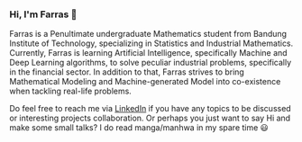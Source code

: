 ### Hi, I'm Farras 👋 

<!--
**nfarrasd/nfarrasd** is a ✨ _special_ ✨ repository because its `README.md` (this file) appears on your GitHub profile.-->

Farras is a Penultimate undergraduate Mathematics student from Bandung Institute of Technology, specializing in Statistics and Industrial Mathematics. Currently, Farras is learning Artificial Intelligence, specifically Machine and Deep Learning algorithms, to solve peculiar industrial problems, specifically in the financial sector. In addition to that, Farras strives to bring Mathematical Modeling and Machine-generated Model into co-existence when tackling real-life problems.

Do feel free to reach me via [LinkedIn]([https://www.linkedin.com/in/nfarrasd/]) if you have any topics to be discussed or interesting projects collaboration. Or perhaps you just want to say Hi and make some small talks? I do read manga/manhwa in my spare time 😃

<!--
- 🔭 I’m currently working on ...
- 🌱 I’m currently learning ...
- 👯 I’m looking to collaborate on ...
- 🤔 I’m looking for help with ...
- 💬 Ask me about ...
- 📫 How to reach me: ...
- 😄 Pronouns: ...
- ⚡ Fun fact: ...
-->
